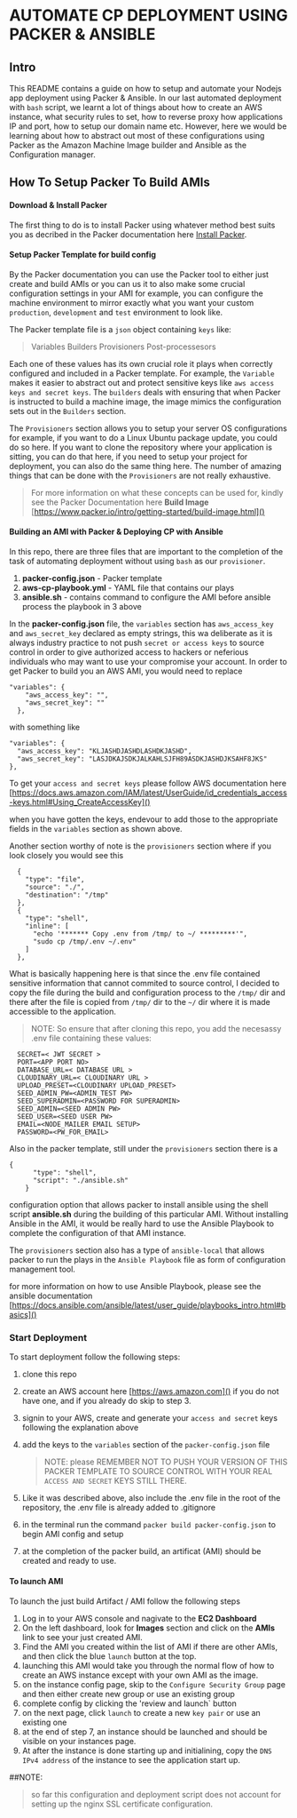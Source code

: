 # AUTOMATE CP DEPLOYMENT USING PACKER & ANSIBLE

## Intro

This README contains a guide on how to setup and automate your Nodejs app deployment using Packer & Ansible.
In our last automated deployment with `bash` script, we learnt a lot of things about how to create an AWS instance, what security rules to set, how to reverse proxy how applications IP and port, how to setup our domain name etc.
However, here we would be learning about how to abstract out most of these configurations using Packer as the Amazon Machine Image builder and Ansible as the Configuration manager.

## How To Setup Packer To Build AMIs

#### Download & Install Packer

The first thing to do is to install Packer using whatever method best suits you as decribed in the Packer documentation here [Install Packer](https://www.packer.io/intro/getting-started/install.html).

#### Setup Packer Template for build config

By the Packer documentation you can use the Packer tool to either just create and build AMIs or you can us it to also make some crucial configuration settings in your AMI for example, you can configure the machine environment to mirror exactly what you want your custom `production`, `development` and `test` environment to look like.

The Packer template file is a `json` object containing `keys` like:

> Variables
> Builders
> Provisioners
> Post-processesors

Each one of these values has its own crucial role it plays when correctly configured and included in a Packer template. For example, the `Variable` makes it easier to abstract out and protect sensitive keys like `aws access keys and secret keys`. The `builders` deals with ensuring that when Packer is instructed to build a machine image, the image mimics the configuration sets out in the `Builders` section.

The `Provisioners` section allows you to setup your server OS configurations for example, if you want to do a Linux Ubuntu package update, you could do so here. If you want to clone the repository where your application is sitting, you can do that here, if you need to setup your project for deployment, you can also do the same thing here. The number of amazing things that can be done with the `Provisioners` are not really exhaustive.

> For more information on what these concepts can be used for, kindly see the Packer Documentation here
> **Build Image** [https://www.packer.io/intro/getting-started/build-image.html]()

#### Building an AMI with Packer & Deploying CP with Ansible

In this repo, there are three files that are important to the completion of the task of automating deployment without using `bash` as our `provisioner`.

1.  **packer-config.json** - Packer template
2.  **aws-cp-playbook.yml** - YAML file that contains our plays
3.  **ansible.sh** - contains command to configure the AMI before ansible process the playbook in 3 above

In the **packer-config.json** file, the `variables` section has `aws_access_key` and `aws_secret_key` declared as empty strings, this wa deliberate as it is always industry practice to not push `secret or access keys` to source control in order to give authorized access to hackers or neferious individuals who may want to use your compromise your account.
In order to get Packer to build you an AWS AMI, you would need to replace

```
"variables": {
    "aws_access_key": "",
    "aws_secret_key": ""
  },
```

with something like

```
"variables": {
  "aws_access_key": "KLJASHDJASHDLASHDKJASHD",
  "aws_secret_key": "LASJDKAJSDKJALKAHLSJFH89ASDKJASHDJKSAHF8JKS"
},
```

To get your `access and secret keys` please follow AWS documentation here [https://docs.aws.amazon.com/IAM/latest/UserGuide/id_credentials_access-keys.html#Using_CreateAccessKey]()

when you have gotten the keys, endevour to add those to the appropriate fields in the `variables` section as shown above.

Another section worthy of note is the `provisioners` section where if you look closely you would see this

```
  {
    "type": "file",
    "source": "./",
    "destination": "/tmp"
  },
  {
    "type": "shell",
    "inline": [
      "echo '******* Copy .env from /tmp/ to ~/ *********'",
      "sudo cp /tmp/.env ~/.env"
    ]
  },
```

What is basically happening here is that since the .env file contained sensitive information that cannot commited to source control, I decided to copy the file during the build and configuration process to the `/tmp/` dir and there after the file is copied from `/tmp/` dir to the `~/` dir where it is made accessible to the application.

> NOTE: So ensure that after cloning this repo, you add the necesassy .env file containing these values:

      SECRET=< JWT SECRET >
      PORT=<APP PORT NO>
      DATABASE_URL=< DATABASE URL >
      CLOUDINARY_URL=< CLOUDINARY URL >
      UPLOAD_PRESET=<CLOUDINARY UPLOAD_PRESET>
      SEED_ADMIN_PW=<ADMIN_TEST PW>
      SEED_SUPERADMIN=<PASSWORD FOR SUPERADMIN>
      SEED_ADMIN=<SEED ADMIN PW>
      SEED_USER=<SEED USER PW>
      EMAIL=<NODE_MAILER EMAIL SETUP>
      PASSWORD=<PW_FOR_EMAIL>

Also in the packer template, still under the `provisioners` section there is a

```
{
      "type": "shell",
      "script": "./ansible.sh"
    }
```

configuration option that allows packer to install ansible using the shell script **ansible.sh** during the building of this particular AMI.
Without installing Ansible in the AMI, it would be really hard to use the Ansible Playbook to complete the configuration of that AMI instance.

The `provisioners` section also has a type of `ansible-local` that allows packer to run the plays in the `Ansible Playbook` file as form of configuration management tool.

for more information on how to use Ansible Playbook, please see the ansible documentation [https://docs.ansible.com/ansible/latest/user_guide/playbooks_intro.html#basics]()

### Start Deployment

To start deployment follow the following steps:

1.  clone this repo
2.  create an AWS account here [https://aws.amazon.com]() if you do not have one, and if you already do skip to step 3.
3.  signin to your AWS, create and generate your `access and secret` keys following the explanation above
4.  add the keys to the `variables` section of the `packer-config.json` file

    > NOTE: please REMEMBER NOT TO PUSH YOUR VERSION OF THIS PACKER TEMPLATE TO SOURCE CONTROL WITH YOUR REAL `ACCESS AND SECRET` KEYS STILL THERE.

5.  Like it was described above, also include the .env file in the root of the repository, the .env file is already added to .gitignore
6.  in the terminal run the command `packer build packer-config.json` to begin AMI config and setup
7.  at the completion of the packer build, an artificat (AMI) should be created and ready to use.

#### To launch AMI

To launch the just build Artifact / AMI follow the following steps

1.  Log in to your AWS console and nagivate to the **EC2 Dashboard**
2.  On the left dashboard, look for **Images** section and click on the **AMIs** link to see your just created AMI.
3.  Find the AMI you created within the list of AMI if there are other AMIs, and then click the blue `launch` button at the top.
4.  launching this AMI would take you through the normal flow of how to create an AWS instance except with your own AMI as the image.
5.  on the instance config page, skip to the `Configure Security Group` page and then either create new group or use an existing group
6.  complete config by clicking the 'review and launch` button
7.  on the next page, click `launch` to create a new `key pair` or use an existing one
8.  at the end of step 7, an instance should be launched and should be visible on your instances page.
9.  At after the instance is done starting up and initialining, copy the `DNS IPv4 address` of the instance to see the application start up.

##NOTE:

> so far this configuration and deployment script does not account for setting up the nginx SSL certificate configuration.
